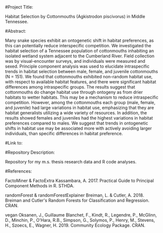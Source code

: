 #Project Title:

Habitat Selection by Cottonmouths (Agkistrodon piscivorus) in Middle Tennessee. 

#Abstract:

Many snake species exhibit an ontogenetic shift in habitat preferences, as this can potentially reduce interspecific competition. We investigated the habitat selection of a Tennessee population of cottonmouths inhabiting an isolated wetland system adjacent to the Cumberland River. Field collection was by visual-encounter surveys, and individuals were measured and sexed. Principle component analysis was used to elucidate intraspecific trends in habitat selection between male, female, and juvenile cottonmouths (N = 151). We found that cottonmouths exhibited non-random habitat use, with respect to available habitat features, and there were significant habitat differences among intraspecific groups. The results suggest that cottonmouths do change habitat use through ontogeny as from drier habitats to wetter habitats. This may be a mechanism to reduce intraspecific competition. However, among the cottonmouths each group (male, female, and juvenile) had large variations in habitat use, emphasizing that they are habitat generalists utilizing a wide variety of resources. In addition, the results showed females and juveniles had the highest variations in habitat preferences compared to males. We suggest that trends in ontogenetic shifts in habitat use may be associated more with actively avoiding larger individuals, than specific differences in habitat preference.  

#Link to:

#Repository Description:

Repository for my m.s. thesis research data and R code analyses.

#References:

FactoMiner & FactoExtra
Kassambara, A. 2017. Practical Guide to Principal Component Methods in R. STHDA. 

randomForest & randomForestExplainer
Breiman, L. & Cutler, A. 2018. Breiman and Cutler's Random Forests for Classification and Regression. CRAN.

vegan
Oksanen, J., Guillaume Blanchet, F., Kindt, R., Legendre, P., McGlinn, D., Minchin, P., O'Hara, R.B., Simpson, G., Solymos, P., Henry, M., Stevens, H., Szoecs, E., Wagner, H. 2019. Community Ecology Package. CRAN.


